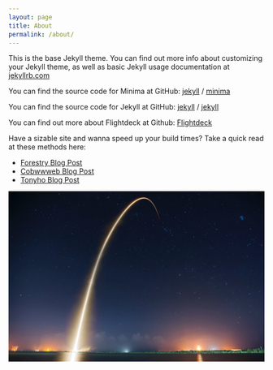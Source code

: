 ```yaml
---
layout: page
title: About
permalink: /about/
---
```


This is the base Jekyll theme. You can find out more info about customizing your Jekyll theme, as well as basic Jekyll usage documentation at [jekyllrb.com](https://jekyllrb.com/)

You can find the source code for Minima at GitHub:
[jekyll][jekyll-organization] /
[minima](https://github.com/jekyll/minima)

You can find the source code for Jekyll at GitHub:
[jekyll][jekyll-organization] /
[jekyll](https://github.com/jekyll/jekyll)

You can find out more about Flightdeck at Github:
[Flightdeck][Flightdeck]

[jekyll-organization]: https://github.com/jekyll
[Flightdeck]: https://github.com/flight-deck


Have a sizable site and wanna speed up your build times? Take a quick read at these methods here:
* [Forestry Blog Post](https://forestry.io/blog/how-i-reduced-my-jekyll-build-time-by-61/)
* [Cobwwweb Blog Post](https://cobwwweb.com/decreased-jekyll-build-5x-custom-asset-pipeline)
* [Tonyho Blog Post](https://tonyho.net/how-i-scored-100-lighthouse-performance-for-my-jekyll-website/)


![unsplash image](/assets/images/spacex-TV2gg2kZD1o-unsplash.jpg)

